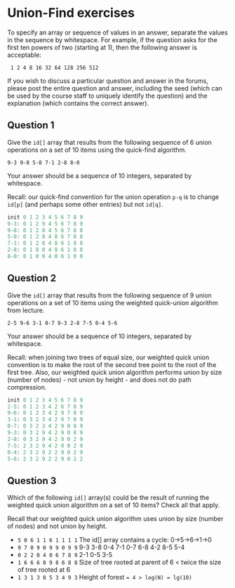 # Union-Find exercises

To specify an array or sequence of values in an answer, separate the values in
the sequence by whitespace. For example, if the question asks for the first
ten powers of two (starting at 1), then the following answer is acceptable:

     1 2 4 8 16 32 64 128 256 512

If you wish to discuss a particular question and answer in the forums, please
post the entire question and answer, including the seed (which can be used by
the course staff to uniquely identify the question) and the explanation (which
contains the correct answer).

## Question 1

Give the `id[]` array that results from the following sequence of 6 union
operations on a set of 10 items using the quick-find algorithm.

    9-3 9-8 5-8 7-1 2-8 8-0  

Your answer should be a sequence of 10 integers, separated by whitespace.

Recall: our quick-find convention for the union operation `p-q` is to change `id[p]`
(and perhaps some other entries) but not `id[q]`.

```java
init 0 1 2 3 4 5 6 7 8 9
9-3: 0 1 2 9 4 5 6 7 8 9
9-8: 0 1 2 8 4 5 6 7 8 8
5-8: 0 1 2 8 4 8 6 7 8 8
7-1: 0 1 2 8 4 8 6 1 8 8
2-8: 0 1 8 8 4 8 6 1 8 8
8-0: 0 1 0 0 4 0 6 1 0 0
```

## Question 2

Give the `id[]` array that results from the following sequence of 9 union
operations on a set of 10 items using the weighted quick-union algorithm from lecture.

    2-5 9-6 3-1 0-7 9-3 2-8 7-5 0-4 5-6 

Your answer should be a sequence of 10 integers, separated by whitespace.

Recall: when joining two trees of equal size, our weighted quick union convention is to
make the root of the second tree point to the root of the first tree. Also, our weighted
quick union algorithm performs union by size (number of nodes) -  not union by height -
and does not do path compression.

```java
init 0 1 2 3 4 5 6 7 8 9
2-5: 0 1 2 3 4 2 6 7 8 9 
9-6: 0 1 2 3 4 2 9 7 8 9 
3-1: 0 3 2 3 4 2 9 7 8 9 
0-7: 0 3 2 3 4 2 9 0 8 9 
9-3: 0 3 2 9 4 2 9 0 8 9 
2-8: 0 3 2 9 4 2 9 0 2 9 
7-5: 2 3 2 9 4 2 9 0 2 9 
0-4: 2 3 2 9 2 2 9 0 2 9 
5-6: 2 3 2 9 2 2 9 0 2 2
```

## Question 3

Which of the following `id[]` array(s) could be the result of running the weighted quick union algorithm on a set of 10 items? Check all that apply.

Recall that our weighted quick union algorithm uses union by size (number of nodes)
and not union by height.

* ```5 0 6 1 1 6 1 1 1 1``` The id[] array contains a cycle: 0->5->6->1->0
* ```9 7 0 9 0 9 9 0 9 9``` 9-3 3-8 0-4 7-1 0-7 6-8 4-2 8-5 5-4 
* ```0 2 2 0 4 0 6 7 8 9``` 2-1 0-5 3-5 
* ```1 6 6 6 8 9 8 6 8 8``` Size of tree rooted at parent of 6 < twice the size of tree rooted at 6
* ```1 3 1 3 8 5 3 4 9 3``` Height of forest `= 4 > log(N) = lg(10)`